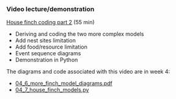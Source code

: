 ### Video lecture/demonstration


[House finch coding part 2](https://www.dropbox.com/scl/fi/0tft4it8a8xhmqr71ui8g/09-Week-5-House-finch-models-part-2.mp4?rlkey=eeyniawljp0qft07wczu28g2w&st=ql88hven&dl=0) (55 min)

* Deriving and coding the two more complex models
* Add nest sites limitation
* Add food/resource limitation
* Event sequence diagrams
* Demonstration in Python

The diagrams and code associated with this video are in week 4:
* [04_6_more_finch_model_diagrams.pdf](04_6_more_finch_model_diagrams.pdf)
* [04_7_house_finch_models.py](04_7_house_finch_models.py)
